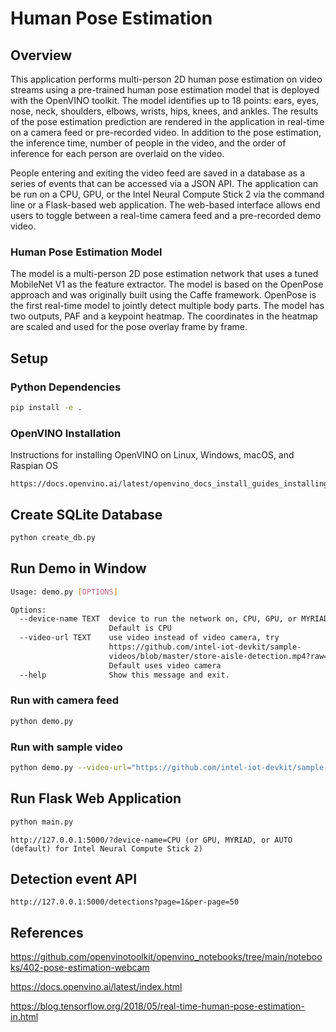 # Human Pose Estimation

## Overview

This application performs multi-person 2D human pose estimation on video streams using a pre-trained human pose estimation model that is deployed with the OpenVINO toolkit. The model identifies up to 18 points: ears, eyes, nose, neck, shoulders, elbows, wrists, hips, knees, and ankles. The results of the pose estimation prediction are rendered in the application in real-time on a camera feed or pre-recorded video. In addition to the pose estimation, the inference time, number of people in the video, and the order of inference for each person are overlaid on the video.

People entering and exiting the video feed are saved in a database as a series of events that can be accessed via a JSON API. The application can be run on a CPU, GPU, or the Intel Neural Compute Stick 2 via the command line or a Flask-based web application. The web-based interface allows end users to toggle between a real-time camera feed and a pre-recorded demo video.

### Human Pose Estimation Model

The model is a multi-person 2D pose estimation network that uses a tuned MobileNet V1 as the feature extractor. The model is based on the OpenPose approach and was originally built using the Caffe framework. OpenPose is the first real-time model to jointly detect multiple body parts. The model has two outputs, PAF and a keypoint heatmap. The coordinates in the heatmap are scaled and used for the pose overlay frame by frame.


## Setup

### Python Dependencies

```bash
pip install -e .
```

### OpenVINO Installation

Instructions for installing OpenVINO on Linux, Windows, macOS, and Raspian OS

```link
https://docs.openvino.ai/latest/openvino_docs_install_guides_installing_openvino_linux.html
```

## Create SQLite Database

```bash
python create_db.py
```

## Run Demo in Window

```bash
Usage: demo.py [OPTIONS]

Options:
  --device-name TEXT  device to run the network on, CPU, GPU, or MYRIAD.
                      Default is CPU
  --video-url TEXT    use video instead of video camera, try
                      https://github.com/intel-iot-devkit/sample-
                      videos/blob/master/store-aisle-detection.mp4?raw=true.
                      Default uses video camera
  --help              Show this message and exit.
```

### Run with camera feed

```bash
python demo.py
```

### Run with sample video

```bash
python demo.py --video-url="https://github.com/intel-iot-devkit/sample-videos/blob/master/store-aisle-detection.mp4?raw=true"
```

## Run Flask Web Application

```bash
python main.py 
```

```link
http://127.0.0.1:5000/?device-name=CPU (or GPU, MYRIAD, or AUTO (default) for Intel Neural Compute Stick 2)
```

## Detection event API

```link
http://127.0.0.1:5000/detections?page=1&per-page=50
```

## References

https://github.com/openvinotoolkit/openvino_notebooks/tree/main/notebooks/402-pose-estimation-webcam

https://docs.openvino.ai/latest/index.html

https://blog.tensorflow.org/2018/05/real-time-human-pose-estimation-in.html
